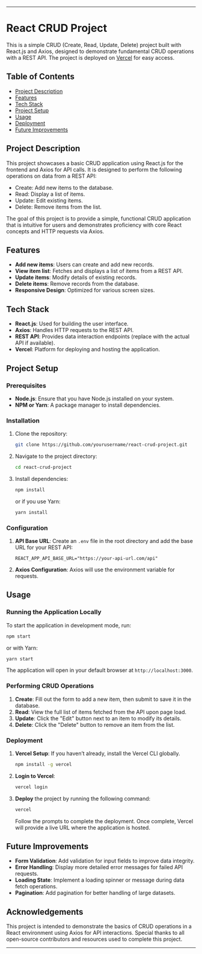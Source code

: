 
---

# React CRUD Project

This is a simple CRUD (Create, Read, Update, Delete) project built with React.js and Axios, designed to demonstrate fundamental CRUD operations with a REST API. The project is deployed on [Vercel](https://vercel.com/) for easy access.

## Table of Contents

- [Project Description](#project-description)
- [Features](#features)
- [Tech Stack](#tech-stack)
- [Project Setup](#project-setup)
- [Usage](#usage)
- [Deployment](#deployment)
- [Future Improvements](#future-improvements)

## Project Description

This project showcases a basic CRUD application using React.js for the frontend and Axios for API calls. It is designed to perform the following operations on data from a REST API:
- Create: Add new items to the database.
- Read: Display a list of items.
- Update: Edit existing items.
- Delete: Remove items from the list.

The goal of this project is to provide a simple, functional CRUD application that is intuitive for users and demonstrates proficiency with core React concepts and HTTP requests via Axios.

## Features

- **Add new items**: Users can create and add new records.
- **View item list**: Fetches and displays a list of items from a REST API.
- **Update items**: Modify details of existing records.
- **Delete items**: Remove records from the database.
- **Responsive Design**: Optimized for various screen sizes.

## Tech Stack

- **React.js**: Used for building the user interface.
- **Axios**: Handles HTTP requests to the REST API.
- **REST API**: Provides data interaction endpoints (replace with the actual API if available).
- **Vercel**: Platform for deploying and hosting the application.

## Project Setup

### Prerequisites

- **Node.js**: Ensure that you have Node.js installed on your system.
- **NPM or Yarn**: A package manager to install dependencies.

### Installation

1. Clone the repository:
   ```bash
   git clone https://github.com/yourusername/react-crud-project.git
   ```
2. Navigate to the project directory:
   ```bash
   cd react-crud-project
   ```
3. Install dependencies:
   ```bash
   npm install
   ```
   or if you use Yarn:
   ```bash
   yarn install
   ```

### Configuration

1. **API Base URL**: Create an `.env` file in the root directory and add the base URL for your REST API:
   ```plaintext
   REACT_APP_API_BASE_URL="https://your-api-url.com/api"
   ```
2. **Axios Configuration**: Axios will use the environment variable for requests.

## Usage

### Running the Application Locally

To start the application in development mode, run:
```bash
npm start
```
or with Yarn:
```bash
yarn start
```

The application will open in your default browser at `http://localhost:3000`.

### Performing CRUD Operations

1. **Create**: Fill out the form to add a new item, then submit to save it in the database.
2. **Read**: View the full list of items fetched from the API upon page load.
3. **Update**: Click the "Edit" button next to an item to modify its details.
4. **Delete**: Click the "Delete" button to remove an item from the list.

### Deployment

1. **Vercel Setup**: If you haven’t already, install the Vercel CLI globally.
   ```bash
   npm install -g vercel
   ```
2. **Login to Vercel**:
   ```bash
   vercel login
   ```
3. **Deploy** the project by running the following command:
   ```bash
   vercel
   ```
   Follow the prompts to complete the deployment. Once complete, Vercel will provide a live URL where the application is hosted.

## Future Improvements

- **Form Validation**: Add validation for input fields to improve data integrity.
- **Error Handling**: Display more detailed error messages for failed API requests.
- **Loading State**: Implement a loading spinner or message during data fetch operations.
- **Pagination**: Add pagination for better handling of large datasets.

## Acknowledgements

This project is intended to demonstrate the basics of CRUD operations in a React environment using Axios for API interactions. Special thanks to all open-source contributors and resources used to complete this project.

---
